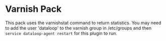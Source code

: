# Varnish Pack

This pack uses the varnishstat command to return statistics. You may need to add the user 'dataloop' to the varnish group
in /etc/groups and then `service dataloop-agent restart` for this plugin to run.
